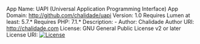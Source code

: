 App Name: UAPI (Universal Application Programming Interface)
App Domain: http://github.com/chalidade/uapi
Version: 1.0
Requires Lumen at least: 5.7.*
Requires PHP: 7.1.*
Description: -
Author: Chalidade
Author URI: http://chalidade.com
License: GNU General Public License v2 or later
License URI: [![License](https://poser.pugx.org/laravel/lumen-framework/license.svg)](https://packagist.org/packages/laravel/lumen-framework)
